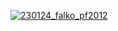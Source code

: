 <!-- dcterms:identifier = aspnetcz#362 -->
<!-- dcterms:title = Pour Féliciter 2012 -->
<!-- dcterms:abstract = Přeji všem čtenářům ASPNET.CZ do nového roku co nejméně záhadných chyb a vzdorujících počítačů. -->
<!-- np9:categoryId = 6 -->
<!-- x4w:category = Akce a události -->
<!-- np9:authorId = 1 -->
<!-- np9:authorEmail = michal.valasek@altairis.cz -->
<!-- dcterms:creator = Michal Altair Valášek -->
<!-- dcterms:created = 2011-12-31T00:07:51.287+01:00 -->
<!-- dcterms:dateAccepted = 2012-01-01T00:00:00+01:00 -->
<!-- x4w:pictureWidth = 150 -->
<!-- x4w:pictureHeight = 150 -->
<!-- x4w:pictureUrl = /perex-pictures/20120101-pour-feliciter-2012.jpg -->

[![230124_falko_pf2012](http://www.aspnet.cz/Files/20111231-230124_falko_pf2012_thumb.jpg "230124_falko_pf2012")](http://www.aspnet.cz/Files/20111231-230124_falko_pf2012_2.jpg)